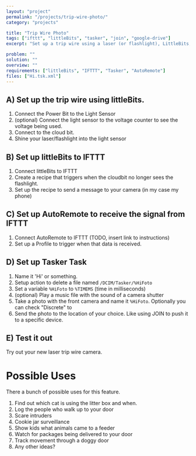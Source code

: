 ```yaml
---
layout: "project"
permalink: "/projects/trip-wire-photo/"
category: "projects"

title: "Trip Wire Photo"
tags: ["ifttt", "littleBits", "tasker", "join", "google-drive"]
excerpt: "Set up a trip wire using a laser (or flashlight), LittleBits, IFTTT, Tasker, Join, and Google Drive."

problem: ""
solution: ""
overview: ""
requirements: ["littleBits", "IFTTT", "Tasker", "AutoRemote"]
files: ["Hi.tsk.xml"]
---
```


## A) Set up the trip wire using littleBits.

 1. Connect the Power Bit to the Light Sensor
 1. (optional) Connect the light sensor to the voltage counter to see the voltage being used.
 1. Connect to the cloud bit.
 1. Shine your laser/flashlight into the light sensor

## B) Set up littleBits to IFTTT

 1. Connect littleBits to IFTTT
 1. Create a recipe that triggers when the cloudbit no longer sees the flashlight.
 1. Set up the recipe to send a message to your camera (in my case my phone)

## C) Set up AutoRemote to receive the signal from IFTTT

 1. Connect AutoRemote to IFTTT (TODO, insert link to instructions)
 1. Set up a Profile to trigger when that data is received.

## D) Set up Tasker Task

 1. Name it 'Hi' or something.
 1. Setup action to delete a file named `/DCIM/Tasker/%HiFoto`
 1. Set a variable `%HiFoto` to `%TIMEMS` (time in milliseconds)
 1. (optional) Play a music file with the sound of a camera shutter
 1. Take a photo with the front camera and name it `%HiFoto`. Optionally you can check "Discrete" to
 1. Send the photo to the location of your choice. Like using JOIN to push it to a specific device.

## E) Test it out

Try out your new laser trip wire camera.

# Possible Uses

There a bunch of possible uses for this feature.

 1. Find out which cat is using the litter box and when.
 1. Log the people who walk up to your door
 1. Scare intruders
 1. Cookie jar surveillance
 1. Show kids what animals came to a feeder
 1. Watch for packages being delivered to your door
 1. Track movement through a doggy door
 1. Any other ideas?
